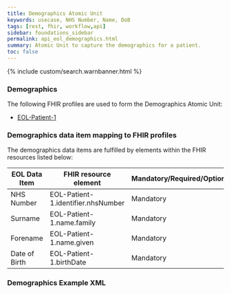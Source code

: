 ```yaml
---
title: Demographics Atomic Unit
keywords: usecase, NHS Number, Name, DoB
tags: [rest, fhir, workflow,api]
sidebar: foundations_sidebar
permalink: api_eol_demographics.html
summary: Atomic Unit to capture the demographics for a patient.
toc: false
---
```

{% include custom/search.warnbanner.html %}

### Demographics ###


The following FHIR profiles are used to form the Demographics Atomic Unit:

- [EOL-Patient-1](https://fhir.nhs.uk/STU3/StructureDefinition/EOL-Patient-1.xml)

### Demographics data item mapping to FHIR profiles ###

The demographics data items are fulfilled by elements within the FHIR resources listed below:

| EOL Data Item                       | FHIR resource element                                                   | Mandatory/Required/Optional |
|-------------------------------------|-------------------------------------------------------------------------|-----------------------------|
| NHS Number        		       | EOL-Patient-1.identifier.nhsNumber           | Mandatory                   |
| Surname				  | EOL-Patient-1.name.family	| Mandatory |
| Forename						  | EOL-Patient-1.name.given  | Mandatory |
| Date of Birth			  | EOL-Patient-1.birthDate												| Mandatory |


### Demographics Example XML ###

<script src="https://gist.github.com/IOPS-DEV/daf35a12e3d7723c0ed0d9c49c18ec99.js"></script>



